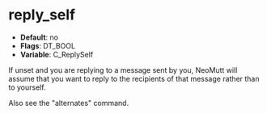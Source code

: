 # reply_self

- **Default**: no
- **Flags**: DT_BOOL
- **Variable**: C_ReplySelf

If unset and you are replying to a message sent by you, NeoMutt will
assume that you want to reply to the recipients of that message rather
than to yourself.

Also see the "alternates" command.
